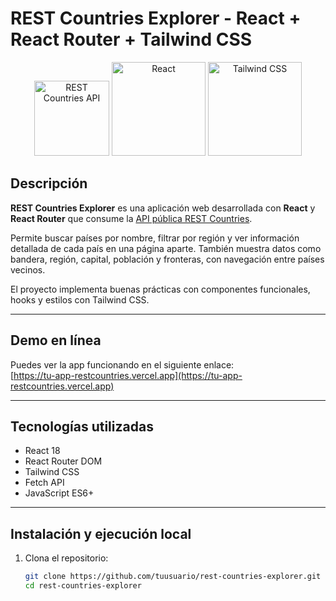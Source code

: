 # REST Countries Explorer - React + React Router + Tailwind CSS

<p align="center">
  <img src="https://restcountries.com/assets/logo-restcountries.svg" alt="REST Countries API" height="120" />
  <img src="https://cdn.jsdelivr.net/gh/devicons/devicon/icons/react/react-original.svg" alt="React" width="150" />
  <img src="https://cdn.jsdelivr.net/gh/devicons/devicon/icons/tailwindcss/tailwindcss-plain.svg" alt="Tailwind CSS" width="150" />
</p>

## Descripción

**REST Countries Explorer** es una aplicación web desarrollada con **React** y **React Router** que consume la [API pública REST Countries](https://restcountries.com/).  

Permite buscar países por nombre, filtrar por región y ver información detallada de cada país en una página aparte. También muestra datos como bandera, región, capital, población y fronteras, con navegación entre países vecinos.

El proyecto implementa buenas prácticas con componentes funcionales, hooks y estilos con Tailwind CSS.

---

## Demo en línea

Puedes ver la app funcionando en el siguiente enlace:  
[https://tu-app-restcountries.vercel.app](https://tu-app-restcountries.vercel.app)

---

## Tecnologías utilizadas

- React 18
- React Router DOM
- Tailwind CSS
- Fetch API
- JavaScript ES6+

---

## Instalación y ejecución local

1. Clona el repositorio:
   ```bash
   git clone https://github.com/tuusuario/rest-countries-explorer.git
   cd rest-countries-explorer
